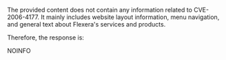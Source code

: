The provided content does not contain any information related to CVE-2006-4177. It mainly includes website layout information, menu navigation, and general text about Flexera's services and products.

Therefore, the response is:

NOINFO